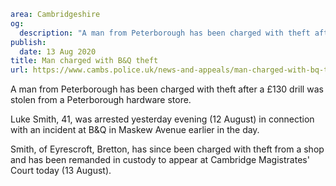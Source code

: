 ```yaml
area: Cambridgeshire
og:
  description: "A man from Peterborough has been charged with theft after a \xA3130 drill was stolen from a Peterborough hardware store."
publish:
  date: 13 Aug 2020
title: Man charged with B&Q theft
url: https://www.cambs.police.uk/news-and-appeals/man-charged-with-bq-theft
```

A man from Peterborough has been charged with theft after a £130 drill was stolen from a Peterborough hardware store.

Luke Smith, 41, was arrested yesterday evening (12 August) in connection with an incident at B&Q in Maskew Avenue earlier in the day.

Smith, of Eyrescroft, Bretton, has since been charged with theft from a shop and has been remanded in custody to appear at Cambridge Magistrates' Court today (13 August).
